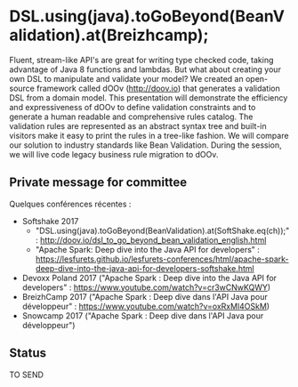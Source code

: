 # DSL.using(java).toGoBeyond(BeanValidation).at(Breizhcamp);

Fluent, stream-like API's are great for writing type checked code, taking advantage of Java 8 functions and lambdas. But what about creating your own DSL to manipulate and validate your model? We created an open-source framework called dOOv (http://doov.io) that generates a validation DSL from a domain model. This presentation will demonstrate the efficiency and expressiveness of dOOv to define validation constraints and to generate a human readable and comprehensive rules catalog. The validation rules are represented as an abstract syntax tree and built-in visitors make it easy to print the rules in a tree-like fashion. We will compare our solution to industry standards like Bean Validation. During the session, we will live code legacy business rule migration to dOOv.

## Private message for committee

Quelques conférences récentes :

- Softshake 2017 
  - "DSL.using(java).toGoBeyond(BeanValidation).at(SoftShake.eq(ch));" : http://doov.io/dsl_to_go_beyond_bean_validation_english.html
  - "Apache Spark: Deep dive into the Java API for developers" : https://lesfurets.github.io/lesfurets-conferences/html/apache-spark-deep-dive-into-the-java-api-for-developers-softshake.html
- Devoxx Poland 2017 ("Apache Spark : Deep dive into the Java API for developers" : https://www.youtube.com/watch?v=cr3wCNwKQWY)
- BreizhCamp 2017 ("Apache Spark : Deep dive dans l'API Java pour développeur" : https://www.youtube.com/watch?v=oxRxMl4OSkM)
- Snowcamp 2017 ("Apache Spark : Deep dive dans l'API Java pour développeur")

## Status

TO SEND

